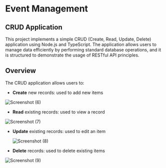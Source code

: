 # Event Management
## CRUD Application

This project implements a simple CRUD (Create, Read, Update, Delete) application using Node.js and TypeScript. The application allows users to manage data efficiently by performing standard database operations, and it is structured to demonstrate the usage of RESTful API principles.

## Overview
The CRUD application allows users to:

- **Create** new records: used to add new items

![Screenshot (6)](https://github.com/user-attachments/assets/fea05d4b-120c-48b5-a60f-d476d3692f36)

- **Read** existing records: used to view a record
  
![Screenshot (7)](https://github.com/user-attachments/assets/c966e676-2057-42c2-bbbf-1e9998f95f70)

- **Update** existing records: used to edit an item

  ![Screenshot (8)](https://github.com/user-attachments/assets/0c37fd66-c946-484f-91be-6735529d762d)

- **Delete** records: used to delete existing items

![Screenshot (9)](https://github.com/user-attachments/assets/fab01499-be0d-40ba-8100-11a018d92f82)

